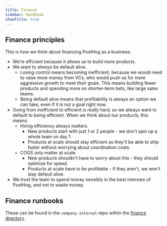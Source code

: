 ```yaml
---
title: Finance
sidebar: Handbook
showTitle: true
---
```


## Finance principles

This is how we think about financing PostHog as a business:

- We’re efficient because it allows us to build more products.
- We want to _always_ be default alive.
  - Losing control means becoming inefficient, because we would need to raise more money from VCs, who would push us for more aggressive growth to meet _their_ goals. This means building fewer products and spending more on shorter-term bets, like large sales teams. 
  - Being default alive means that profitability is always an option we can take, even if it is not a goal right now.
- Going from inefficient to efficient is _really_ hard, so we always want to default to being efficient. When we think about our products, this means:
    - Hiring efficiency always matters.
      - New products start with just 1 or 2 people - we don't spin up a whole team on day 1.
      - Products at scale should stay efficient as they'll be able to ship faster without worrying about coordination costs. 
    - COGS only matter at scale.
      - New products shouldn't have to worry about this - they should optimize for speed.
      - Products at scale have to be profitable - if they aren't, we won't stay default alive. 
- We trust the team to spend money sensibly in the best interests of PostHog, and not to waste money. 

## Finance runbooks

These can be found in the `company-internal` repo within the [finance directory](https://github.com/PostHog/company-internal/tree/master/finance).
